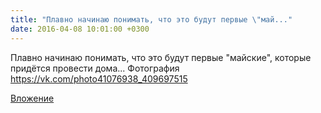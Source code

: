 ```yaml
---
title: "Плавно начинаю понимать, что это будут первые \"май..."
date: 2016-04-08 10:01:00 +0300
---
```


Плавно начинаю понимать, что это будут первые "майские", которые придётся провести дома...
Фотография
https://vk.com/photo41076938_409697515

[Вложение](https://vk.com/photo41076938_409697515)
